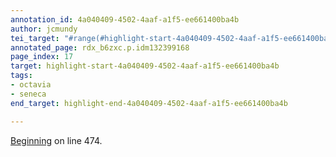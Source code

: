 ```yaml
---
annotation_id: 4a040409-4502-4aaf-a1f5-ee661400ba4b
author: jcmundy
tei_target: "#range(#highlight-start-4a040409-4502-4aaf-a1f5-ee661400ba4b, #highlight-end-4a040409-4502-4aaf-a1f5-ee661400ba4b)"
annotated_page: rdx_b6zxc.p.idm132399168
page_index: 17
target: highlight-start-4a040409-4502-4aaf-a1f5-ee661400ba4b
tags:
- octavia
- seneca
end_target: highlight-end-4a040409-4502-4aaf-a1f5-ee661400ba4b

---
```

[Beginning](http://data.perseus.org/citations/urn:cts:latinLit:phi1017.phi010.perseus-lat1:438-491 "Perseus") on line 474.